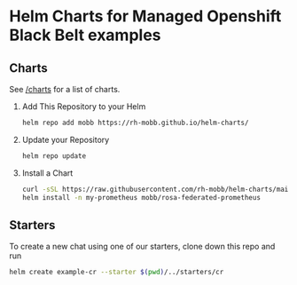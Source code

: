 # Helm Charts for Managed Openshift Black Belt examples

## Charts

See [/charts](charts) for a list of charts.

1. Add This Repository to your Helm

    ```bash
    helm repo add mobb https://rh-mobb.github.io/helm-charts/
    ```

1. Update your Repository

    ```bash
    helm repo update
    ```

1. Install a Chart

    ```bash
    curl -sSL https://raw.githubusercontent.com/rh-mobb/helm-charts/main/charts/rosa-federated-prometheus/files/deploy-operators.sh | bash
    helm install -n my-prometheus mobb/rosa-federated-prometheus
    ```

## Starters

To create a new chat using one of our starters, clone down this repo and run

```bash
helm create example-cr --starter $(pwd)/../starters/cr
```